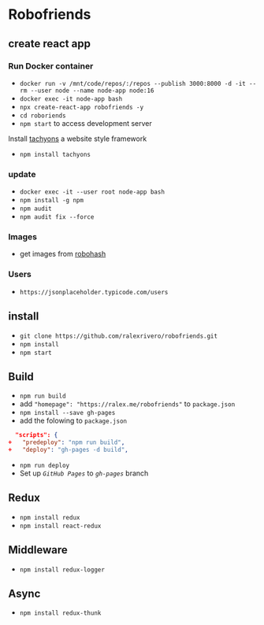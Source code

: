 # Robofriends

## create react app

### Run Docker container

- `docker run -v /mnt/code/repos/:/repos --publish 3000:8000 -d -it --rm --user node --name node-app node:16`
- `docker exec -it node-app bash`
- `npx create-react-app robofriends -y`
- `cd roboriends`
- `npm start` to access development server

Install [tachyons](https://tachyons.io/install) a website style framework

- `npm install tachyons`

### update

- `docker exec -it --user root node-app bash`
- `npm install -g npm`
- `npm audit`
- `npm audit fix --force`

### Images

- get images from [robohash](https://robohash.org)

### Users

- `https://jsonplaceholder.typicode.com/users`

## install

- `git clone https://github.com/ralexrivero/robofriends.git`
- `npm install`
- `npm start`

## Build

- `npm run build`
- add `"homepage": "https://ralex.me/robofriends"` to `package.json`
- `npm install --save gh-pages`
- add the folowing to `package.json`

```json
  "scripts": {
+   "predeploy": "npm run build",
+   "deploy": "gh-pages -d build",
```

- `npm run deploy`
- Set up _`GitHub Pages`_ to _`gh-pages`_ branch

## Redux

- `npm install redux`
- `npm install react-redux`

## Middleware

- `npm install redux-logger`

## Async

- `npm install redux-thunk`

